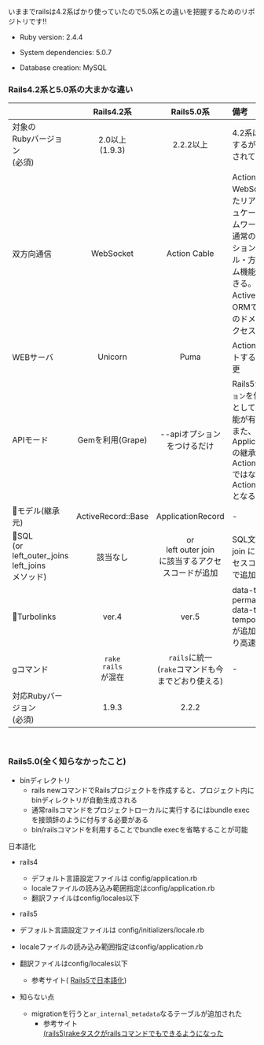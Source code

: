 いままでrailsは4.2系ばかり使っていたので5.0系との違いを把握するためのリポジトリです:bangbang:

* Ruby version: 2.4.4

* System dependencies: 5.0.7

* Database creation: MySQL

### Rails4.2系と5.0系の大まかな違い

||Rails4.2系|Rails5.0系|備考|
|:--|:--:|:--:|:--|
|対象の<br>Rubyバージョン<br>(必須)|2.0以上<br>(1.9.3)|2.2.2以上|4.2系は1.9.3でも動作するが2.0以上が推奨されている|
|双方向通信|WebSocket|Action Cable| ActionCableとはWebSocketsを利用したリアルタイムコミニュケーションのフレームワークのこと。<br>通常のRailsアプリケーションと同じスタイル・方法でリアルタイム機能をRubyで記述できる。<br>Active RecordなどのORMで書かれたすべてのドメインモデルにアクセスできる|
|WEBサーバ|Unicorn|Puma|ActionCableをサポートするためPumaに変更|
|APIモード|Gemを利用(Grape)|--apiオプションをつけるだけ|Rails5からは`apiオプション`を使うことで、APIとして最低限必要な機能が有効化される。<br>また、ApplicationControllerの継承元がActionController::Baseではなく、ActionController::APIとなる。||
|モデル(継承元)|ActiveRecord::Base|ApplicationRecord|-||
|SQL<br>(or<br>left_outer_joins<br>left_joins<br>メソッド)|該当なし|or<br>left outer join<br>に該当するアクセスコードが追加|SQL文のor、 left outer join にに該当するアクセスコードを `Rails 5`で追加された|
|Turbolinks|ver.4|ver.5|data-turbolinks-permanent<br>data-turbolinks-temporary<br>が追加されたことにより高速化が期待できる|
|gコマンド|`rake`<br>`rails`<br>が混在|`rails`に統一<br>(`rake`コマンドも今までどおり使える)|-|
|対応Rubyバージョン<br>(必須)|1.9.3|2.2.2||

<br>

### Rails5.0(全く知らなかったこと)
- binディレクトリ
  - rails newコマンドでRailsプロジェクトを作成すると、プロジェクト内にbinディレクトリが自動生成される
  - 通常railsコマンドをプロジェクトローカルに実行するにはbundle execを接頭辞のように付与する必要がある
  - bin/railsコマンドを利用することでbundle execを省略することが可能

日本語化
- rails4
  - デフォルト言語設定ファイルは config/application.rb
  - localeファイルの読み込み範囲指定はconfig/application.rb
  - 翻訳ファイルはconfig/locales以下
 - rails5
  - デフォルト言語設定ファイルは config/initializers/locale.rb
  - localeファイルの読み込み範囲指定はconfig/application.rb
  - 翻訳ファイルはconfig/locales以下
    - 参考サイト(
[Rails5で日本語化](http://tsyknsr.hatenablog.com/entry/2017/01/12/233956))


- 知らない点
  - migrationを行うと`ar_internal_metadata`なるテーブルが追加された
    - 参考サイト  
[(rails5)rakeタスクがrailsコマンドでもできるようになった](https://techracho.bpsinc.jp/hachi8833/2017_03_01/36329)
